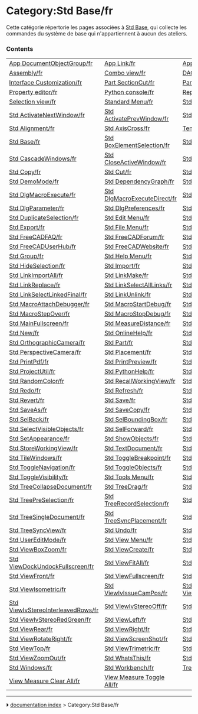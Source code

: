 # Category:Std Base/fr
Cette catégorie répertorie les pages associées à [Std Base](Std_Base/fr.md), qui collecte les commandes du système de base qui n\'appartiennent à aucun des ateliers.

### Contents

|     |     |     |
| --- | --- | --- |
| [App DocumentObjectGroup/fr](App_DocumentObjectGroup/fr.md) | [App Link/fr](App_Link/fr.md) | [App Part/fr](App_Part/fr.md) |
| [Assembly/fr](Assembly/fr.md) | [Combo view/fr](Combo_view/fr.md) | [DAG view/fr](DAG_view/fr.md) |
| [Interface Customization/fr](Interface_Customization/fr.md) | [Part SectionCut/fr](Part_SectionCut/fr.md) | [Part/fr](Part/fr.md) |
| [Property editor/fr](Property_editor/fr.md) | [Python console/fr](Python_console/fr.md) | [Report view/fr](Report_view/fr.md) |
| [Selection view/fr](Selection_view/fr.md) | [Standard Menu/fr](Standard_Menu/fr.md) | [Std About/fr](Std_About/fr.md) |
| [Std ActivateNextWindow/fr](Std_ActivateNextWindow/fr.md) | [Std ActivatePrevWindow/fr](Std_ActivatePrevWindow/fr.md) | [Std AddonMgr/fr](Std_AddonMgr/fr.md) |
| [Std Alignment/fr](Std_Alignment/fr.md) | [Std AxisCross/fr](Std_AxisCross/fr.md) | [Template:Std Base navi/fr](Template_Std_Base_navi/fr.md) |
| [Std Base/fr](Std_Base/fr.md) | [Std BoxElementSelection/fr](Std_BoxElementSelection/fr.md) | [Std BoxSelection/fr](Std_BoxSelection/fr.md) |
| [Std CascadeWindows/fr](Std_CascadeWindows/fr.md) | [Std CloseActiveWindow/fr](Std_CloseActiveWindow/fr.md) | [Std CloseAllWindows/fr](Std_CloseAllWindows/fr.md) |
| [Std Copy/fr](Std_Copy/fr.md) | [Std Cut/fr](Std_Cut/fr.md) | [Std Delete/fr](Std_Delete/fr.md) |
| [Std DemoMode/fr](Std_DemoMode/fr.md) | [Std DependencyGraph/fr](Std_DependencyGraph/fr.md) | [Std DlgCustomize/fr](Std_DlgCustomize/fr.md) |
| [Std DlgMacroExecute/fr](Std_DlgMacroExecute/fr.md) | [Std DlgMacroExecuteDirect/fr](Std_DlgMacroExecuteDirect/fr.md) | [Std DlgMacroRecord/fr](Std_DlgMacroRecord/fr.md) |
| [Std DlgParameter/fr](Std_DlgParameter/fr.md) | [Std DlgPreferences/fr](Std_DlgPreferences/fr.md) | [Std DrawStyle/fr](Std_DrawStyle/fr.md) |
| [Std DuplicateSelection/fr](Std_DuplicateSelection/fr.md) | [Std Edit Menu/fr](Std_Edit_Menu/fr.md) | [Std Edit/fr](Std_Edit/fr.md) |
| [Std Export/fr](Std_Export/fr.md) | [Std File Menu/fr](Std_File_Menu/fr.md) | [Std FreeCADDonation/fr](Std_FreeCADDonation/fr.md) |
| [Std FreeCADFAQ/fr](Std_FreeCADFAQ/fr.md) | [Std FreeCADForum/fr](Std_FreeCADForum/fr.md) | [Std FreeCADPowerUserHub/fr](Std_FreeCADPowerUserHub/fr.md) |
| [Std FreeCADUserHub/fr](Std_FreeCADUserHub/fr.md) | [Std FreeCADWebsite/fr](Std_FreeCADWebsite/fr.md) | [Std FreezeViews/fr](Std_FreezeViews/fr.md) |
| [Std Group/fr](Std_Group/fr.md) | [Std Help Menu/fr](Std_Help_Menu/fr.md) | [Std HideObjects/fr](Std_HideObjects/fr.md) |
| [Std HideSelection/fr](Std_HideSelection/fr.md) | [Std Import/fr](Std_Import/fr.md) | [Std LinkImport/fr](Std_LinkImport/fr.md) |
| [Std LinkImportAll/fr](Std_LinkImportAll/fr.md) | [Std LinkMake/fr](Std_LinkMake/fr.md) | [Std LinkMakeRelative/fr](Std_LinkMakeRelative/fr.md) |
| [Std LinkReplace/fr](Std_LinkReplace/fr.md) | [Std LinkSelectAllLinks/fr](Std_LinkSelectAllLinks/fr.md) | [Std LinkSelectLinked/fr](Std_LinkSelectLinked/fr.md) |
| [Std LinkSelectLinkedFinal/fr](Std_LinkSelectLinkedFinal/fr.md) | [Std LinkUnlink/fr](Std_LinkUnlink/fr.md) | [Std Macro Menu/fr](Std_Macro_Menu/fr.md) |
| [Std MacroAttachDebugger/fr](Std_MacroAttachDebugger/fr.md) | [Std MacroStartDebug/fr](Std_MacroStartDebug/fr.md) | [Std MacroStepInto/fr](Std_MacroStepInto/fr.md) |
| [Std MacroStepOver/fr](Std_MacroStepOver/fr.md) | [Std MacroStopDebug/fr](Std_MacroStopDebug/fr.md) | [Std MacroStopRecord/fr](Std_MacroStopRecord/fr.md) |
| [Std MainFullscreen/fr](Std_MainFullscreen/fr.md) | [Std MeasureDistance/fr](Std_MeasureDistance/fr.md) | [Std MergeProjects/fr](Std_MergeProjects/fr.md) |
| [Std New/fr](Std_New/fr.md) | [Std OnlineHelp/fr](Std_OnlineHelp/fr.md) | [Std Open/fr](Std_Open/fr.md) |
| [Std OrthographicCamera/fr](Std_OrthographicCamera/fr.md) | [Std Part/fr](Std_Part/fr.md) | [Std Paste/fr](Std_Paste/fr.md) |
| [Std PerspectiveCamera/fr](Std_PerspectiveCamera/fr.md) | [Std Placement/fr](Std_Placement/fr.md) | [Std Print/fr](Std_Print/fr.md) |
| [Std PrintPdf/fr](Std_PrintPdf/fr.md) | [Std PrintPreview/fr](Std_PrintPreview/fr.md) | [Std ProjectInfo/fr](Std_ProjectInfo/fr.md) |
| [Std ProjectUtil/fr](Std_ProjectUtil/fr.md) | [Std PythonHelp/fr](Std_PythonHelp/fr.md) | [Std Quit/fr](Std_Quit/fr.md) |
| [Std RandomColor/fr](Std_RandomColor/fr.md) | [Std RecallWorkingView/fr](Std_RecallWorkingView/fr.md) | [Std RecentFiles/fr](Std_RecentFiles/fr.md) |
| [Std Redo/fr](Std_Redo/fr.md) | [Std Refresh/fr](Std_Refresh/fr.md) | [Std ReportBug/fr](Std_ReportBug/fr.md) |
| [Std Revert/fr](Std_Revert/fr.md) | [Std Save/fr](Std_Save/fr.md) | [Std SaveAll/fr](Std_SaveAll/fr.md) |
| [Std SaveAs/fr](Std_SaveAs/fr.md) | [Std SaveCopy/fr](Std_SaveCopy/fr.md) | [Std SceneInspector/fr](Std_SceneInspector/fr.md) |
| [Std SelBack/fr](Std_SelBack/fr.md) | [Std SelBoundingBox/fr](Std_SelBoundingBox/fr.md) | [Std SelectAll/fr](Std_SelectAll/fr.md) |
| [Std SelectVisibleObjects/fr](Std_SelectVisibleObjects/fr.md) | [Std SelForward/fr](Std_SelForward/fr.md) | [Std SendToPythonConsole/fr](Std_SendToPythonConsole/fr.md) |
| [Std SetAppearance/fr](Std_SetAppearance/fr.md) | [Std ShowObjects/fr](Std_ShowObjects/fr.md) | [Std ShowSelection/fr](Std_ShowSelection/fr.md) |
| [Std StoreWorkingView/fr](Std_StoreWorkingView/fr.md) | [Std TextDocument/fr](Std_TextDocument/fr.md) | [Std TextureMapping/fr](Std_TextureMapping/fr.md) |
| [Std TileWindows/fr](Std_TileWindows/fr.md) | [Std ToggleBreakpoint/fr](Std_ToggleBreakpoint/fr.md) | [Std ToggleClipPlane/fr](Std_ToggleClipPlane/fr.md) |
| [Std ToggleNavigation/fr](Std_ToggleNavigation/fr.md) | [Std ToggleObjects/fr](Std_ToggleObjects/fr.md) | [Std ToggleSelectability/fr](Std_ToggleSelectability/fr.md) |
| [Std ToggleVisibility/fr](Std_ToggleVisibility/fr.md) | [Std Tools Menu/fr](Std_Tools_Menu/fr.md) | [Std TransformManip/fr](Std_TransformManip/fr.md) |
| [Std TreeCollapseDocument/fr](Std_TreeCollapseDocument/fr.md) | [Std TreeDrag/fr](Std_TreeDrag/fr.md) | [Std TreeMultiDocument/fr](Std_TreeMultiDocument/fr.md) |
| [Std TreePreSelection/fr](Std_TreePreSelection/fr.md) | [Std TreeRecordSelection/fr](Std_TreeRecordSelection/fr.md) | [Std TreeSelection/fr](Std_TreeSelection/fr.md) |
| [Std TreeSingleDocument/fr](Std_TreeSingleDocument/fr.md) | [Std TreeSyncPlacement/fr](Std_TreeSyncPlacement/fr.md) | [Std TreeSyncSelection/fr](Std_TreeSyncSelection/fr.md) |
| [Std TreeSyncView/fr](Std_TreeSyncView/fr.md) | [Std Undo/fr](Std_Undo/fr.md) | [Std UnitsCalculator/fr](Std_UnitsCalculator/fr.md) |
| [Std UserEditMode/fr](Std_UserEditMode/fr.md) | [Std View Menu/fr](Std_View_Menu/fr.md) | [Std ViewBottom/fr](Std_ViewBottom/fr.md) |
| [Std ViewBoxZoom/fr](Std_ViewBoxZoom/fr.md) | [Std ViewCreate/fr](Std_ViewCreate/fr.md) | [Std ViewDimetric/fr](Std_ViewDimetric/fr.md) |
| [Std ViewDockUndockFullscreen/fr](Std_ViewDockUndockFullscreen/fr.md) | [Std ViewFitAll/fr](Std_ViewFitAll/fr.md) | [Std ViewFitSelection/fr](Std_ViewFitSelection/fr.md) |
| [Std ViewFront/fr](Std_ViewFront/fr.md) | [Std ViewFullscreen/fr](Std_ViewFullscreen/fr.md) | [Std ViewHome/fr](Std_ViewHome/fr.md) |
| [Std ViewIsometric/fr](Std_ViewIsometric/fr.md) | [Std ViewIvIssueCamPos/fr](Std_ViewIvIssueCamPos/fr.md) | [Std ViewIvStereoInterleavedColumns/fr](Std_ViewIvStereoInterleavedColumns/fr.md) |
| [Std ViewIvStereoInterleavedRows/fr](Std_ViewIvStereoInterleavedRows/fr.md) | [Std ViewIvStereoOff/fr](Std_ViewIvStereoOff/fr.md) | [Std ViewIvStereoQuadBuff/fr](Std_ViewIvStereoQuadBuff/fr.md) |
| [Std ViewIvStereoRedGreen/fr](Std_ViewIvStereoRedGreen/fr.md) | [Std ViewLeft/fr](Std_ViewLeft/fr.md) | [Std ViewLoadImage/fr](Std_ViewLoadImage/fr.md) |
| [Std ViewRear/fr](Std_ViewRear/fr.md) | [Std ViewRight/fr](Std_ViewRight/fr.md) | [Std ViewRotateLeft/fr](Std_ViewRotateLeft/fr.md) |
| [Std ViewRotateRight/fr](Std_ViewRotateRight/fr.md) | [Std ViewScreenShot/fr](Std_ViewScreenShot/fr.md) | [Std ViewStatusBar/fr](Std_ViewStatusBar/fr.md) |
| [Std ViewTop/fr](Std_ViewTop/fr.md) | [Std ViewTrimetric/fr](Std_ViewTrimetric/fr.md) | [Std ViewZoomIn/fr](Std_ViewZoomIn/fr.md) |
| [Std ViewZoomOut/fr](Std_ViewZoomOut/fr.md) | [Std WhatsThis/fr](Std_WhatsThis/fr.md) | [Std Windows Menu/fr](Std_Windows_Menu/fr.md) |
| [Std Windows/fr](Std_Windows/fr.md) | [Std Workbench/fr](Std_Workbench/fr.md) | [Tree view/fr](Tree_view/fr.md) |
| [View Measure Clear All/fr](View_Measure_Clear_All/fr.md) | [View Measure Toggle All/fr](View_Measure_Toggle_All/fr.md) |



---
⏵ [documentation index](../README.md) > Category:Std Base/fr
